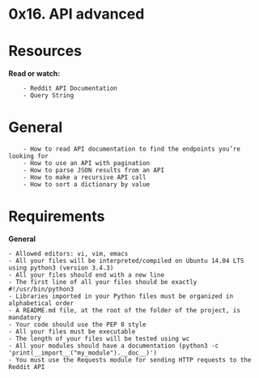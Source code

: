 # **0x16. API advanced**

# **Resources**

**Read or watch:**

        - Reddit API Documentation
        - Query String

# **General**

        - How to read API documentation to find the endpoints you’re looking for
        - How to use an API with pagination
        - How to parse JSON results from an API
        - How to make a recursive API call
        - How to sort a dictionary by value

# **Requirements**

**General**

	- Allowed editors: vi, vim, emacs
	- All your files will be interpreted/compiled on Ubuntu 14.04 LTS using python3 (version 3.4.3)
	- All your files should end with a new line
	- The first line of all your files should be exactly #!/usr/bin/python3
	- Libraries imported in your Python files must be organized in alphabetical order
	- A README.md file, at the root of the folder of the project, is mandatory
	- Your code should use the PEP 8 style
	- All your files must be executable
	- The length of your files will be tested using wc
	- All your modules should have a documentation (python3 -c 'print(__import__("my_module").__doc__)')
	- You must use the Requests module for sending HTTP requests to the Reddit API